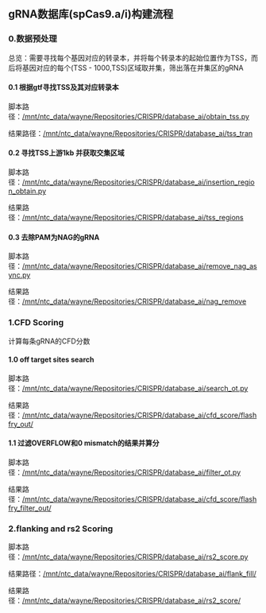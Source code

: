 ## gRNA数据库(spCas9.a/i)构建流程

### 0.数据预处理
总览：需要寻找每个基因对应的转录本，并将每个转录本的起始位置作为TSS，而后将基因对应的每个(TSS - 1000,TSS)区域取并集，筛出落在并集区的gRNA

#### 0.1 根据gtf寻找TSS及其对应转录本
脚本路径：[/mnt/ntc_data/wayne/Repositories/CRISPR/database_ai/obtain_tss.py](./obtain_tss.py)

结果路径：[/mnt/ntc_data/wayne/Repositories/CRISPR/database_ai/tss_tran](./tss_tran)

#### 0.2 寻找TSS上游1kb 并获取交集区域
脚本路径：[/mnt/ntc_data/wayne/Repositories/CRISPR/database_ai/insertion_region_obtain.py](./insertion_region_obtain.py)

结果路径：[/mnt/ntc_data/wayne/Repositories/CRISPR/database_ai/tss_regions](./tss_regions)


#### 0.3 去除PAM为NAG的gRNA
脚本路径：[/mnt/ntc_data/wayne/Repositories/CRISPR/database_ai/remove_nag_async.py](./remove_nag_async.py)

结果路径：[/mnt/ntc_data/wayne/Repositories/CRISPR/database_ai/nag_remove](./nag_remove)

### 1.CFD Scoring
计算每条gRNA的CFD分数

#### 1.0 off target sites search
脚本路径：[/mnt/ntc_data/wayne/Repositories/CRISPR/database_ai/search_ot.py](./search_ot.py)

结果路径：[/mnt/ntc_data/wayne/Repositories/CRISPR/database_ai/cfd_score/flashfry_out/](./cfd_score/flashfry_out/)

#### 1.1 过滤OVERFLOW和0 mismatch的结果并算分
脚本路径：[/mnt/ntc_data/wayne/Repositories/CRISPR/database_ai/filter_ot.py](./filter_ot.py)

结果路径：[/mnt/ntc_data/wayne/Repositories/CRISPR/database_ai/cfd_score/flashfry_filter_out/](./cfd_score/flashfry_filter_out)


### 2.flanking and rs2 Scoring
脚本路径：[/mnt/ntc_data/wayne/Repositories/CRISPR/database_ai/rs2_score.py](./rs2_score.py)

结果路径：[/mnt/ntc_data/wayne/Repositories/CRISPR/database_ai/flank_fill/](./flank_fill)

结果路径：[/mnt/ntc_data/wayne/Repositories/CRISPR/database_ai/rs2_score/](./rs2_score)


